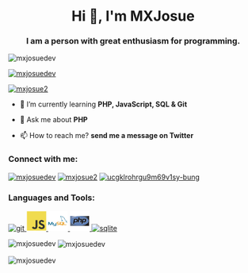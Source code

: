 <h1 align="center">Hi 👋, I'm MXJosue</h1>
<h3 align="center">I am a person with great enthusiasm for programming.</h3>

<p align="left"> <img src="https://komarev.com/ghpvc/?username=mxjosuedev&label=Profile%20views&color=0e75b6&style=flat" alt="mxjosuedev" /> </p>

<p align="left"> <a href="#"><img src="https://github-profile-trophy.vercel.app/?username=mxjosuedev" alt="mxjosuedev" /></a> </p>

<p align="left"> <a href="https://twitter.com/mxjosue2" target="blank"><img src="https://img.shields.io/twitter/follow/mxjosue2?logo=twitter&style=for-the-badge" alt="mxjosue2" /></a> </p>

- 🌱 I’m currently learning **PHP, JavaScript, SQL & Git**

- 💬 Ask me about **PHP**

- 📫 How to reach me? **send me a message on Twitter**

<h3 align="left">Connect with me:</h3>
<p align="left">
<a href="https://dev.to/mxjosuedev" target="blank"><img align="center" src="https://cdn.jsdelivr.net/npm/simple-icons@3.0.1/icons/dev-dot-to.svg" alt="mxjosuedev" height="30" width="40" /></a>
<a href="https://twitter.com/mxjosue2" target="blank"><img align="center" src="https://raw.githubusercontent.com/rahuldkjain/github-profile-readme-generator/master/src/images/icons/Social/twitter.svg" alt="mxjosue2" height="30" width="40" /></a>
<a href="https://www.youtube.com/channel/UCgKlrohRGU9M69v1SY-buNg" target="blank"><img align="center" src="https://raw.githubusercontent.com/rahuldkjain/github-profile-readme-generator/master/src/images/icons/Social/youtube.svg" alt="ucgklrohrgu9m69v1sy-bung" height="30" width="40" /></a>
</p>

<h3 align="left">Languages and Tools:</h3>
<p align="left"> <a href="https://git-scm.com/" target="_blank"> <img src="https://www.vectorlogo.zone/logos/git-scm/git-scm-icon.svg" alt="git" width="40" height="40"/> </a> <a href="https://developer.mozilla.org/en-US/docs/Web/JavaScript" target="_blank"> <img src="https://raw.githubusercontent.com/devicons/devicon/master/icons/javascript/javascript-original.svg" alt="javascript" width="40" height="40"/> </a> <a href="https://www.mysql.com/" target="_blank"> <img src="https://raw.githubusercontent.com/devicons/devicon/master/icons/mysql/mysql-original-wordmark.svg" alt="mysql" width="40" height="40"/> </a> <a href="https://www.php.net" target="_blank"> <img src="https://raw.githubusercontent.com/devicons/devicon/master/icons/php/php-original.svg" alt="php" width="40" height="40"/> </a> <a href="https://www.sqlite.org/" target="_blank"> <img src="https://www.vectorlogo.zone/logos/sqlite/sqlite-icon.svg" alt="sqlite" width="40" height="40"/> </a> </p>

<p><img align="left" src="https://github-readme-stats.vercel.app/api/top-langs?username=mxjosuedev&show_icons=true&locale=en&count_private=true&layout=compact&repo=mxjosuedev" alt="mxjosuedev" /></p>

<p>&nbsp;<img align="center" src="https://github-readme-stats.vercel.app/api?username=mxjosuedev&show_icons=true&locale=en" alt="mxjosuedev" /></p>

<p><img align="center" src="https://github-readme-streak-stats.herokuapp.com/?user=mxjosuedev&" alt="mxjosuedev" /></p>
